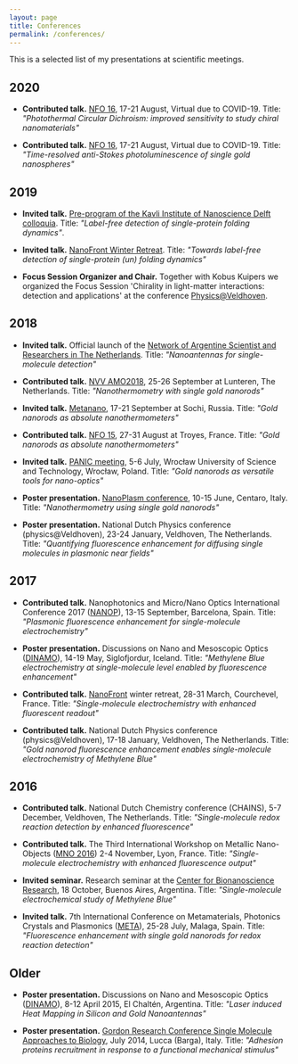 ```yaml
---
layout: page
title: Conferences
permalink: /conferences/
---
```


This is a selected list of my presentations at scientific meetings.

## 2020

* **Contributed talk.** [NFO 16](https://nfo16.ece.uvic.ca/), 17-21 August, Virtual due to COVID-19.
	Title: _"Photothermal Circular Dichroism: improved sensitivity to study chiral nanomaterials"_

* **Contributed talk.** [NFO 16](https://nfo16.ece.uvic.ca/), 17-21 August, Virtual due to COVID-19.
	Title: _"Time-resolved anti-Stokes photoluminescence of single gold nanospheres"_
	

## 2019


* **Invited talk.** [Pre-program of the Kavli Institute of Nanoscience Delft colloquia](http://kavli.tudelft.nl/kavli-colloquia/). 
	Title: _"Label-free detection of single-protein folding dynamics"_. 

* **Invited talk.** [NanoFront Winter Retreat](https://casimir.researchschool.nl/nanofront-winter-retreat-3016.html). 
	Title: _"Towards label-free detection of single-protein (un) folding dynamics"_

* **Focus Session Organizer and Chair.** Together with Kobus Kuipers we organized the Focus Session 'Chirality in light-matter interactions: detection and applications' 
    at the conference [Physics@Veldhoven](https://www.nwo.nl/en/news-and-events/events/physicsveldhoven/archives). 


## 2018

* **Invited talk.** Official launch of the [Network of Argentine Scientist and Researchers in The Netherlands](https://redrcapb.wordpress.com/). 
	Title: _"Nanoantennas for single-molecule detection"_

* **Contributed talk.** [NVV AMO2018](https://www.ru.nl/amolunteren/), 25-26 September at Lunteren, The Netherlands.
	Title: _"Nanothermometry with single gold nanorods"_

* **Invited talk.** [Metanano](https://metanano.ifmo.ru/), 17-21 September at Sochi, Russia.
	Title: _"Gold nanorods as absolute nanothermometers"_

* **Contributed talk.** [NFO 15](http://nfo15.utt.fr/), 27-31 August at Troyes, France.
	Title: _"Gold nanorods as absolute nanothermometers"_

* **Invited talk.** [PANIC meeting](http://panic.pwr.edu.pl/), 5-6 July, Wrocław University of Science and Technology, Wrocław, Poland.
	Title: _"Gold nanorods as versatile tools for nano-optics"_

* **Poster presentation.** [NanoPlasm conference](http://www.nanoplasmconference.com/index.php), 10-15 June, Centaro, Italy. 
	Title: _"Nanothermometry using single gold nanorods"_

* **Poster presentation.** National Dutch Physics conference (physics@Veldhoven), 23-24 January, Veldhoven, The Netherlands.
	Title: _"Quantifying fluorescence enhancement for diffusing single molecules in plasmonic near fields"_

## 	2017

* **Contributed talk.**	Nanophotonics and Micro/Nano Optics International Conference 2017 ([NANOP](https://premc.org/conferences/nanop2017/#menu)), 13-15 September, Barcelona, Spain.
	Title: _"Plasmonic fluorescence enhancement for single-molecule electrochemistry"_

* **Poster presentation.** Discussions on Nano and Mesoscopic Optics ([DINAMO](https://dinamo2017.wordpress.com/)), 14-19 May, Siglofjordur, Iceland.
	Title: _"Methylene Blue electrochemistry at single-molecule level enabled by fluorescence enhancement"_

* **Contributed talk.** [NanoFront](https://casimir.researchschool.nl/nanofront-1962.html) winter retreat, 28-31 March, Courchevel, France.
	Title: _"Single-molecule electrochemistry with enhanced fluorescent readout"_
	
* **Contributed talk.** National Dutch Physics conference (physics@Veldhoven), 17-18 January, Veldhoven, The Netherlands.
	Title: _"Gold nanorod fluorescence enhancement enables single-molecule electrochemistry of Methylene Blue"_

	
## 2016

* **Contributed talk.** National Dutch Chemistry conference (CHAINS), 5-7 December, Veldhoven, The Netherlands.
	Title: _"Single-molecule redox reaction detection by enhanced fluorescence"_	

* **Contributed talk.** The Third International Workshop on Metallic Nano-Objects ([MNO 2016](https://mno-2016.sciencesconf.org/)) 2-4 November, Lyon, France.
	Title: _"Single-molecule electrochemistry with enhanced fluorescence output"_

* **Invited seminar.** Research seminar at the [Center for Bionanoscience Research](http://www.cibion-conicet.gob.ar/?lan=en), 18 October, Buenos Aires, Argentina.
	Title: _"Single-molecule electrochemical study of Methylene Blue"_
	
* **Invited talk.** 7th International Conference on Metamaterials, Photonics Crystals and Plasmonics ([META](https://metaconferences.org/ocs/index.php/META16/META16)), 25-28 July, Malaga, Spain.
	Title: _"Fluorescence enhancement with single gold nanorods for redox reaction detection"_

## Older

* **Poster presentation.** Discussions on Nano and Mesoscopic Optics ([DINAMO](http://dinamo2015.df.uba.ar/)), 8-12 April 2015, El Chaltén, Argentina.
	Title: _"Laser induced Heat Mapping in Silicon and Gold Nanoantennas"_

* **Poster presentation.** [Gordon Research Conference Single Molecule Approaches to Biology](https://www.grc.org/single-molecule-approaches-to-biology-conference/2014/),  July 2014, Lucca (Barga), Italy.
	Title: _"Adhesion proteins recruitment in response to a functional mechanical stimulus"_


	
	
	